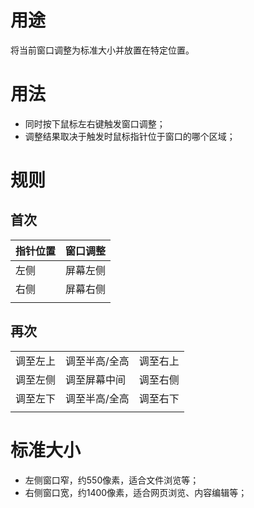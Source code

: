 # 用途
将当前窗口调整为标准大小并放置在特定位置。

# 用法
- 同时按下鼠标左右键触发窗口调整；
- 调整结果取决于触发时鼠标指针位于窗口的哪个区域；

# 规则

## 首次
|指针位置|窗口调整|
|-|-|
|左侧|屏幕左侧|
|右侧|屏幕右侧|
|||

## 再次
||||
|-|-|-|
|调至左上|调至半高/全高|调至右上|
|调至左侧|调至屏幕中间|调至右侧|
|调至左下|调至半高/全高|调至右下|
||||

# 标准大小
- 左侧窗口窄，约550像素，适合文件浏览等；
- 右侧窗口宽，约1400像素，适合网页浏览、内容编辑等；